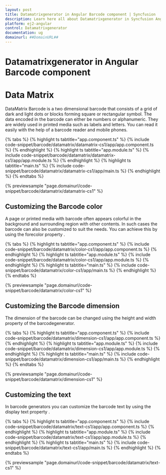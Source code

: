 ```yaml
---
layout: post
title: Datamatrixgenerator in Angular Barcode component | Syncfusion
description: Learn here all about Datamatrixgenerator in Syncfusion Angular Barcode component of Syncfusion Essential JS 2 and more.
platform: ej2-angular
control: Datamatrixgenerator 
documentation: ug
domainurl: ##DomainURL##
---
```


# Datamatrixgenerator in Angular Barcode component

# Data Matrix

DataMatrix Barcode is a two dimensional barcode that consists of a grid of dark and light dots or blocks forming square or rectangular symbol. The data encoded in the barcode can either be numbers or alphanumeric. They are widely used in printed media such as labels and letters. You can read it easily with the help of a barcode reader and mobile phones.

{% tabs %}
{% highlight ts tabtitle="app.component.ts" %}
{% include code-snippet/barcode/datamatrix/datamatrix-cs1/app/app.component.ts %}
{% endhighlight %}
{% highlight ts tabtitle="app.module.ts" %}
{% include code-snippet/barcode/datamatrix/datamatrix-cs1/app/app.module.ts %}
{% endhighlight %}
{% highlight ts tabtitle="main.ts" %}
{% include code-snippet/barcode/datamatrix/datamatrix-cs1/app/main.ts %}
{% endhighlight %}
{% endtabs %}
  
{% previewsample "page.domainurl/code-snippet/barcode/datamatrix/datamatrix-cs1" %}

## Customizing the Barcode color

A page or printed media with barcode often appears colorful in the background and surrounding region with other contents. In such cases the barcode can also be customized to suit the needs. You can achieve this by using the forecolor property .

{% tabs %}
{% highlight ts tabtitle="app.component.ts" %}
{% include code-snippet/barcode/datamatrix/color-cs1/app/app.component.ts %}
{% endhighlight %}
{% highlight ts tabtitle="app.module.ts" %}
{% include code-snippet/barcode/datamatrix/color-cs1/app/app.module.ts %}
{% endhighlight %}
{% highlight ts tabtitle="main.ts" %}
{% include code-snippet/barcode/datamatrix/color-cs1/app/main.ts %}
{% endhighlight %}
{% endtabs %}
  
{% previewsample "page.domainurl/code-snippet/barcode/datamatrix/color-cs1" %}

## Customizing the Barcode dimension

The dimension of the barcode can be changed using the height and width property of the barcodegenerator.

{% tabs %}
{% highlight ts tabtitle="app.component.ts" %}
{% include code-snippet/barcode/datamatrix/dimension-cs1/app/app.component.ts %}
{% endhighlight %}
{% highlight ts tabtitle="app.module.ts" %}
{% include code-snippet/barcode/datamatrix/dimension-cs1/app/app.module.ts %}
{% endhighlight %}
{% highlight ts tabtitle="main.ts" %}
{% include code-snippet/barcode/datamatrix/dimension-cs1/app/main.ts %}
{% endhighlight %}
{% endtabs %}
  
{% previewsample "page.domainurl/code-snippet/barcode/datamatrix/dimension-cs1" %}

## Customizing the text

In barcode generators you can customize the barcode text by using the display text property .

{% tabs %}
{% highlight ts tabtitle="app.component.ts" %}
{% include code-snippet/barcode/datamatrix/text-cs1/app/app.component.ts %}
{% endhighlight %}
{% highlight ts tabtitle="app.module.ts" %}
{% include code-snippet/barcode/datamatrix/text-cs1/app/app.module.ts %}
{% endhighlight %}
{% highlight ts tabtitle="main.ts" %}
{% include code-snippet/barcode/datamatrix/text-cs1/app/main.ts %}
{% endhighlight %}
{% endtabs %}
  
{% previewsample "page.domainurl/code-snippet/barcode/datamatrix/text-cs1" %}